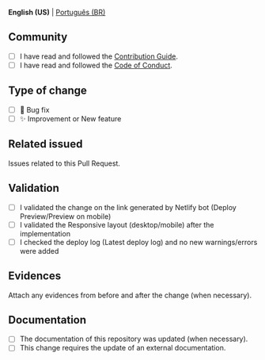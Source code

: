 **English (US)** | [Português (BR)](?quick_pull=1)

## Community

* [ ] I have read and followed the [Contribution Guide](/docs/CONTRIBUTING-en-US.md).
* [ ] I have read and followed the [Code of Conduct](/docs/CODE_OF_CONDUCT-en-US.md).

## Type of change

* [ ] 🐞 Bug fix
* [ ] ✨ Improvement or New feature

## Related issued
Issues related to this Pull Request.

<!--
Consider opening an issue related to the change or talk to someone to open so we can keep the changes mapped.

In case this Pull Request resolves any existing issues, link them using a keyword so when this is merged the issue will be closed.

Ex.: Solves #123

More details: https://docs.github.com/pt/issues/tracking-your-work-with-issues/linking-a-pull-request-to-an-issue
-->

## Validation

* [ ] I validated the change on the link generated by Netlify bot (Deploy Preview/Preview on mobile)
* [ ] I validated the Responsive layout (desktop/mobile) after the implementation
* [ ] I checked the deploy log (Latest deploy log) and no new warnings/errors were added

## Evidences
Attach any evidences from before and after the change (when necessary).

<!-- You can drag and drop images here. -->

## Documentation

* [ ] The documentation of this repository was updated (when necessary).
* [ ] This change requires the update of an external documentation.
